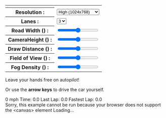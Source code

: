 <!DOCTYPE html>

<html>

<head>
  <title>Fuzzy Logic Racer</title>
  <meta http-equiv="Content-Type" content="text/html; charset=utf-8" />
  <link href="common.css" rel="stylesheet" type="text/css" />
</head>

<body>

  <table id="controls">
    <tr>
      <td id="fps" colspan="2" align="right"></td>
    </tr>
    <tr>
      <th><label for="resolution">Resolution :</label></th>
      <td>
        <select id="resolution" style="width:100%">
          <option value='fine'>Fine (1280x960)</option>
          <option selected value='high'>High (1024x768)</option>
          <option value='medium'>Medium (640x480)</option>
          <option value='low'>Low (480x360)</option>
        </select>
      </td>
    </tr>
    <tr>
      <th><label for="lanes">Lanes :</label></th>
      <td>
        <select id="lanes">
          <option>1</option>
          <option>2</option>
          <option selected>3</option>
          <option>4</option>
        </select>
      </td>
    </tr>
    <tr>
      <th><label for="roadWidth">Road Width (<span id="currentRoadWidth"></span>) :</label></th>
      <td><input id="roadWidth" type='range' min='500' max='3000' title="integer (500-3000)"></td>
    </tr>
    <tr>
      <th><label for="cameraHeight">CameraHeight (<span id="currentCameraHeight"></span>) :</label></th>
      <td><input id="cameraHeight" type='range' min='500' max='5000' title="integer (500-5000)"></td>
    </tr>
    <tr>
      <th><label for="drawDistance">Draw Distance (<span id="currentDrawDistance"></span>) :</label></th>
      <td><input id="drawDistance" type='range' min='100' max='500' title="integer (100-500)"></td>
    </tr>
    <tr>
      <th><label for="fieldOfView">Field of View (<span id="currentFieldOfView"></span>) :</label></th>
      <td><input id="fieldOfView" type='range' min='80' max='140' title="integer (80-140)"></td>
    </tr>
    <tr>
      <th><label for="fogDensity">Fog Density (<span id="currentFogDensity"></span>) :</label></th>
      <td><input id="fogDensity" type='range' min='0' max='50' title="integer (0-50)"></td>
    </tr>
  </table>

  <div id='instructions'>
    <p>Leave your hands free on autopilot!</p>
    <p>Or use the <b>arrow keys</b> to drive the car yourself.</p>
    <div id='noCollisions'>
        <p id='carCollisionsCurrentLap'></p>
        <p id='wallCollisionsCurrentLap'></p>
        <p id='carCollisionsLastLap'></p>
        <p id='wallCollisionsLastLap'></p>
      </div>
  </div>

  <div id="racer">
    <div id="hud">
      <span id="speed" class="hud"><span id="speed_value" class="value">0</span> mph</span>
      <span id="current_lap_time" class="hud">Time: <span id="current_lap_time_value" class="value">0.0</span></span>
      <span id="last_lap_time" class="hud">Last Lap: <span id="last_lap_time_value" class="value">0.0</span></span>
      <span id="fast_lap_time" class="hud">Fastest Lap: <span id="fast_lap_time_value" class="value">0.0</span></span>
    </div>
    <canvas id="canvas">
      Sorry, this example cannot be run because your browser does not support the &lt;canvas&gt; element
    </canvas>
    Loading...
  </div>

  <audio id='music'>
    <source src="music/racer.ogg">
    <source src="music/racer.mp3">
  </audio>
  <span id="mute"></span>

  <script src="stats.js"></script>
  <script src="common.js"></script>
<!-- =============================================================================
 FUZZY LOGIC LIBRARY
 https://github.com/Alendorff/fuzzyIS
============================================================================= -->
<script src="fuzzyis-v1.0.0.js"></script>
  <script>

    var fps = 60;                      // how many 'update' frames per second
    var step = 1 / fps;                   // how long is each frame (in seconds)
    var width = 1024;                    // logical canvas width
    var height = 768;                     // logical canvas height
    var centrifugal = 0.3;                     // centrifugal force multiplier when going around curves
    var offRoadDecel = 0.99;                    // speed multiplier when off road (e.g. you lose 2% speed each update frame)
    var skySpeed = 0.001;                   // background sky layer scroll speed when going around curve (or up hill)
    var hillSpeed = 0.002;                   // background hill layer scroll speed when going around curve (or up hill)
    var treeSpeed = 0.003;                   // background tree layer scroll speed when going around curve (or up hill)
    var skyOffset = 0;                       // current sky scroll offset
    var hillOffset = 0;                       // current hill scroll offset
    var treeOffset = 0;                       // current tree scroll offset
    var segments = [];                      // array of road segments
    var cars = [];                      // array of cars on the road
    var stats = Game.stats('fps');       // mr.doobs FPS counter
    var canvas = Dom.get('canvas');       // our canvas...
    var ctx = canvas.getContext('2d'); // ...and its drawing context
    var background = null;                    // our background image (loaded below)
    var sprites = null;                    // our spritesheet (loaded below)
    var resolution = null;                    // scaling factor to provide resolution independence (computed)
    var roadWidth = 2000;                    // actually half the roads width, easier math if the road spans from -roadWidth to +roadWidth
    var segmentLength = 200;                     // length of a single segment
    var rumbleLength = 3;                       // number of segments per red/white rumble strip
    var trackLength = null;                    // z length of entire track (computed)
    var lanes = 3;                       // number of lanes
    var fieldOfView = 100;                     // angle (degrees) for field of view
    var cameraHeight = 1000;                    // z height of camera
    var cameraDepth = null;                    // z distance camera is from screen (computed)
    var drawDistance = 300;                     // number of segments to draw
    var playerX = 0;                       // player x offset from center of road (-1 to 1 to stay independent of roadWidth)
    var playerZ = null;                    // player relative z distance from camera (computed)
    var fogDensity = 5;                       // exponential fog density
    var position = 0;                       // current camera Z position (add playerZ to get player's absolute Z position)
    var speed = 0;                       // current speed
    var maxSpeed = segmentLength / step;      // top speed (ensure we can't move more than 1 segment in a single frame to make collision detection easier)
    var accel = maxSpeed / 5;             // acceleration rate - tuned until it 'felt' right
    var breaking = -maxSpeed;               // deceleration rate when braking
    var decel = -maxSpeed / 5;             // 'natural' deceleration rate when neither accelerating, nor braking
    var offRoadDecel = -maxSpeed / 2;             // off road deceleration is somewhere in between
    var offRoadLimit = maxSpeed / 4;             // limit when off road deceleration no longer applies (e.g. you can always go at least this speed even when off road)
    var totalCars = 200;                     // total number of cars on the road
    var currentLapTime = 0;                       // current lap time
    var lastLapTime = null;                    // last lap time

    var keyLeft = false;
    var keyRight = false;
    var keyFaster = false;
    var keySlower = false;

    var carCollision = true;               // Whether car collision is enabled/disabled
    var closestCar = { z: 999999999, offset: 0 };      // Closest car in terms of z position to the player
    var lapCollisions = [];

    var hud = {
      speed: { value: null, dom: Dom.get('speed_value') },
      current_lap_time: { value: null, dom: Dom.get('current_lap_time_value') },
      last_lap_time: { value: null, dom: Dom.get('last_lap_time_value') },
      fast_lap_time: { value: null, dom: Dom.get('fast_lap_time_value') }
    }

    // Fuzzy logic system initialisation
    const { LinguisticVariable, Term, Rule, FIS } = fuzzyis;

    // describe new system, input and output variables

    const autoPilotSystem = new FIS('Auto-Pilot System');

    // init and add variables into system

    const DIRECTION = new LinguisticVariable('steering', [-1, 1])
    const PLAYERACC = new LinguisticVariable('playeracc', [-maxSpeed, maxSpeed / 5]);
    autoPilotSystem.addOutput(DIRECTION);
    autoPilotSystem.addOutput(PLAYERACC);

    const ROADPOS = new LinguisticVariable('road', [-3, 3]);
    const CLOSEST_CAR_DIST = new LinguisticVariable('closest_car_dist', [-300, 999999999]);
    const CLOSEST_CAR_OFFSET = new LinguisticVariable('closest_car_offset', [-5, 5]);
    const PLAYERSPEED = new LinguisticVariable('playerspeed', [0, maxSpeed]);
    autoPilotSystem.addInput(ROADPOS);
    autoPilotSystem.addInput(CLOSEST_CAR_DIST);
    autoPilotSystem.addInput(CLOSEST_CAR_OFFSET);
    autoPilotSystem.addInput(PLAYERSPEED);


    // describe terms for each variable

    DIRECTION.addTerm(new Term('turnLeft', 'triangle', [-1.1, -1.1, -0.6]));
    DIRECTION.addTerm(new Term('turnRight', 'triangle', [0.6, 1.1, 1.1]));
    DIRECTION.addTerm(new Term('turnForward', 'triangle', [-0.7, 0, 0.7]));

    PLAYERACC.addTerm(new Term('goFaster', 'trapeze', [0, maxSpeed/10, 2*(maxSpeed/10), 2*(maxSpeed/10)]));
    PLAYERACC.addTerm(new Term('goSlower', 'trapeze', [-3*(maxSpeed/10), -(maxSpeed/10), -(maxSpeed/10), maxSpeed/10]));
    PLAYERACC.addTerm(new Term('goBrake', 'trapeze', [-6*(maxSpeed/10), -5*(maxSpeed/10), -3*(maxSpeed/10), -(maxSpeed/10)]));
    PLAYERACC.addTerm(new Term('goBrakeHard', 'trapeze', [-maxSpeed, -maxSpeed, -5*(maxSpeed/10), -6*(maxSpeed/10)]));

    ROADPOS.addTerm(new Term('roadVeryLeft', 'trapeze', [-3, -3, -1, -0.6]));
    ROADPOS.addTerm(new Term('roadOk', 'trapeze', [-0.65, 0, 0, 0.65]));
    ROADPOS.addTerm(new Term('roadVeryRight', 'trapeze', [0.6, 1, 3, 3]));

    CLOSEST_CAR_DIST.addTerm(new Term('carVeryClose', 'trapeze', [-300, -300, 1400, 1800]));
    CLOSEST_CAR_DIST.addTerm(new Term('carClose', 'trapeze', [1400, 1800, 2800, 3000]));
    CLOSEST_CAR_DIST.addTerm(new Term('carFarAway', 'trapeze', [2500, 3000, 999999999, 999999999]));

    CLOSEST_CAR_OFFSET.addTerm(new Term('carLeft', 'triangle', [-5, -2.5, -0.6]));
    CLOSEST_CAR_OFFSET.addTerm(new Term('carRight', 'triangle', [0.6, 2.5, 5]));
    CLOSEST_CAR_OFFSET.addTerm(new Term('carInFront', 'triangle', [-0.7, 0, 0.7]));

    PLAYERSPEED.addTerm(new Term('playerFast', 'trapeze', [3*(maxSpeed/10), 5*(maxSpeed/10), maxSpeed]));
    PLAYERSPEED.addTerm(new Term('playerSlow', 'trapeze', [0, 0, 3*(maxSpeed/10), 5*(maxSpeed/10)]));

    // describe system rules

    autoPilotSystem.rules = [
      //Slow down for cars in front, break if necessary
      new Rule(
        [null, 'carClose', 'carInFront', 'playerFast'],
        ['turnForward', 'goBrake']
      ),
      new Rule(
        [null, 'carClose', 'carInFront', 'playerSlow'],
        ['turnForward', 'goSlower']
      ),
      new Rule(
        [null, 'carVeryClose', 'carInFront', 'playerSlow'],
        ['turnForward', 'goBrake']
      ),
      new Rule(
        [null, 'carVeryClose', 'carInFront', 'playerFast'],
        ['turnForward', 'goBrakeHard']
      ),

      //Don't veer off-course
      new Rule(
        ['roadVeryLeft', null, null],
        ['turnRight', 'goFaster']
      ),
      new Rule(
        ['roadVeryRight', null, null],
        ['turnLeft', 'goFaster']
      ),

      //Speed ahead if all clear
      new Rule(
        ['roadOk', null, null],
        ['turnForward', 'goFaster']
      ),
    ];

    //=========================================================================
    // UPDATE THE GAME WORLD
    //=========================================================================
    function update(dt) {

      var n, car, carW, sprite, spriteW;
      var playerSegment = findSegment(position + playerZ);
      var playerW = SPRITES.PLAYER_STRAIGHT.w * SPRITES.SCALE;
      var speedPercent = speed / maxSpeed;
      var dx = dt * 2 * speedPercent; // at top speed, should be able to cross from left to right (-1 to 1) in 1 second
      var startPosition = position;
      var playerAbsoluteZ = playerZ + position;
      var closestCarOffset;

      if (lapCollisions.length < 1) {
        lapCollisions.push({car: 0, wall: 0});
      }

      closestCar = { z: 999999999, offset: 0 };
      for (n = 0; n < cars.length; n++) {
        if (closestCar.z > cars[n].z && cars[n].z >= playerAbsoluteZ - 100) {
          closestCar = cars[n];
        }
      }

      if (closestCar.offset < playerX) {
        closestCarOffset = -(playerX - closestCar.offset);
      } else {
        closestCarOffset = closestCar.offset - playerX;
      }

      var autoPilotSystemOutput = autoPilotSystem.getPreciseOutput([playerX, closestCar.z - playerAbsoluteZ, playerX - closestCar.offset, speed]);

      //Display inputs/outputs for fuzzy logic system for 5% of ticks
      // if (Math.random() > 0.95) {
      //   console.log(
      //     'inputs',
      //     {
      //       oldSpeed: speed,
      //       oldXPos: playerX,
      //       closestCarDistance: closestCar.z - playerAbsoluteZ,
      //       closestCarOffset: closestCarOffset,
      //     },
      //     'outputs',
      //     {
      //       newDirection: autoPilotSystemOutput[0],
      //       newAcceleration: autoPilotSystemOutput[1],
      //     }
      //   );
      // }

      updateCars(dt, playerSegment, playerW);

      position = Util.increase(position, dt * speed, trackLength);

      if (keyLeft)
        playerX = playerX - dx;
      else if (keyRight)
        playerX = playerX + dx;
      else if (!(keyLeft || keyRight || keyFaster || keySlower))
        playerX = playerX + dx * 2 * autoPilotSystemOutput[0];

      playerX = playerX - (dx * speedPercent * playerSegment.curve * centrifugal);

      if (keyFaster)
        speed = Util.accelerate(speed, accel, dt);
      else if (keySlower)
        speed = Util.accelerate(speed, breaking, dt);
      else if (!(keyLeft || keyRight || keyFaster || keySlower))
        speed = Util.accelerate(speed, autoPilotSystemOutput[1]*2, dt);
      else
        speed = Util.accelerate(speed, decel, dt);


      if ((playerX < -1) || (playerX > 1)) {

        if (speed > offRoadLimit)
          speed = Util.accelerate(speed, offRoadDecel, dt);

        for (n = 0; n < playerSegment.sprites.length; n++) {
          sprite = playerSegment.sprites[n];
          spriteW = sprite.source.w * SPRITES.SCALE;
          if (Util.overlap(playerX, playerW, sprite.offset + spriteW / 2 * (sprite.offset > 0 ? 1 : -1), spriteW)) {
            speed = maxSpeed / 5;
            position = Util.increase(playerSegment.p1.world.z, -playerZ, trackLength); // stop in front of sprite (at front of segment)
            lapCollisions[lapCollisions.length - 1].wall += 1;
            console.log('Wall collision occured');
            break;
          }
        }
      }

      if (carCollision) {
        for (n = 0; n < playerSegment.cars.length; n++) {
          car = playerSegment.cars[n];
          carW = car.sprite.w * SPRITES.SCALE;
          if (speed > car.speed) {
            if (Util.overlap(playerX, playerW, car.offset, carW, 0.8)) {
              speed = car.speed * (car.speed / speed);
              position = Util.increase(car.z, -playerZ, trackLength);
              lapCollisions[lapCollisions.length - 1].car += 1;
              console.log('Car collision occured');
              break;
            }
          }
        }
      }

      playerX = Util.limit(playerX, -3, 3);     // dont ever let it go too far out of bounds
      speed = Util.limit(speed, 0, maxSpeed); // or exceed maxSpeed

      skyOffset = Util.increase(skyOffset, skySpeed * playerSegment.curve * (position - startPosition) / segmentLength, 1);
      hillOffset = Util.increase(hillOffset, hillSpeed * playerSegment.curve * (position - startPosition) / segmentLength, 1);
      treeOffset = Util.increase(treeOffset, treeSpeed * playerSegment.curve * (position - startPosition) / segmentLength, 1);

      if (position > playerZ) {
        if (currentLapTime && (startPosition < playerZ)) {
          lastLapTime = currentLapTime;
          currentLapTime = 0;

          console.log('Lap completed! Lap collisions', lapCollisions);
          lapCollisions.push({car: 0, wall: 0});

          if (lastLapTime <= Util.toFloat(Dom.storage.fast_lap_time)) {
            Dom.storage.fast_lap_time = lastLapTime;
            updateHud('fast_lap_time', formatTime(lastLapTime));
            Dom.addClassName('fast_lap_time', 'fastest');
            Dom.addClassName('last_lap_time', 'fastest');
          }
          else {
            Dom.removeClassName('fast_lap_time', 'fastest');
            Dom.removeClassName('last_lap_time', 'fastest');
          }
          updateHud('last_lap_time', formatTime(lastLapTime));
          Dom.show('last_lap_time');
        }
        else {
          currentLapTime += dt;
        }
      }

      updateHud('speed', 5 * Math.round(speed / 500));
      updateHud('current_lap_time', formatTime(currentLapTime));

      //Update number of collisions displayed
      Dom.set('carCollisionsCurrentLap', "<b>Current lap car collisions:</b> " +  lapCollisions[lapCollisions.length - 1].car);
      Dom.set('wallCollisionsCurrentLap', "<b>Current lap wall collisions:</b> " +  lapCollisions[lapCollisions.length - 1].wall);
      if (lapCollisions.length > 1) {
        Dom.set('carCollisionsLastLap', "<b>Last lap car collisions:</b> " +  lapCollisions[lapCollisions.length - 2].car);
        Dom.set('wallCollisionsLastLap', "<b>Last lap wall collisions:</b> " +  lapCollisions[lapCollisions.length - 2].wall);
      } else {
        Dom.set('carCollisionsLastLap', "");
        Dom.set('wallCollisionsLastLap', "");
      }
    }

    //-------------------------------------------------------------------------

    function updateCars(dt, playerSegment, playerW) {
      var n, car, oldSegment, newSegment;
      for (n = 0; n < cars.length; n++) {
        car = cars[n];
        oldSegment = findSegment(car.z);
        car.offset = car.offset + updateCarOffset(car, oldSegment, playerSegment, playerW);
        car.z = Util.increase(car.z, dt * car.speed, trackLength);
        car.percent = Util.percentRemaining(car.z, segmentLength); // useful for interpolation during rendering phase
        newSegment = findSegment(car.z);
        if (oldSegment != newSegment) {
          index = oldSegment.cars.indexOf(car);
          oldSegment.cars.splice(index, 1);
          newSegment.cars.push(car);
        }
      }
    }

    function updateCarOffset(car, carSegment, playerSegment, playerW) {

      var i, j, dir, segment, otherCar, otherCarW, lookahead = 20, carW = car.sprite.w * SPRITES.SCALE;

      // optimization, dont bother steering around other cars when 'out of sight' of the player
      if ((carSegment.index - playerSegment.index) > drawDistance)
        return 0;

      for (i = 1; i < lookahead; i++) {
        segment = segments[(carSegment.index + i) % segments.length];

        if ((segment === playerSegment) && (car.speed > speed) && (Util.overlap(playerX, playerW, car.offset, carW, 1.2))) {
          if (playerX > 0.5)
            dir = -1;
          else if (playerX < -0.5)
            dir = 1;
          else
            dir = (car.offset > playerX) ? 1 : -1;
          return dir * 1 / i * (car.speed - speed) / maxSpeed; // the closer the cars (smaller i) and the greated the speed ratio, the larger the offset
        }

        for (j = 0; j < segment.cars.length; j++) {
          otherCar = segment.cars[j];
          otherCarW = otherCar.sprite.w * SPRITES.SCALE;
          if ((car.speed > otherCar.speed) && Util.overlap(car.offset, carW, otherCar.offset, otherCarW, 1.2)) {
            if (otherCar.offset > 0.5)
              dir = -1;
            else if (otherCar.offset < -0.5)
              dir = 1;
            else
              dir = (car.offset > otherCar.offset) ? 1 : -1;
            return dir * 1 / i * (car.speed - otherCar.speed) / maxSpeed;
          }
        }
      }

      // if no cars ahead, but I have somehow ended up off road, then steer back on
      if (car.offset < -0.9)
        return 0.1;
      else if (car.offset > 0.9)
        return -0.1;
      else
        return 0;
    }

    //-------------------------------------------------------------------------

    function updateHud(key, value) { // accessing DOM can be slow, so only do it if value has changed
      if (hud[key].value !== value) {
        hud[key].value = value;
        Dom.set(hud[key].dom, value);
      }
    }

    function formatTime(dt) {
      var minutes = Math.floor(dt / 60);
      var seconds = Math.floor(dt - (minutes * 60));
      var tenths = Math.floor(10 * (dt - Math.floor(dt)));
      if (minutes > 0)
        return minutes + "." + (seconds < 10 ? "0" : "") + seconds + "." + tenths;
      else
        return seconds + "." + tenths;
    }

    //=========================================================================
    // RENDER THE GAME WORLD
    //=========================================================================

    function render() {
      var autoPilotSystemOutput = autoPilotSystem.getPreciseOutput([playerX, closestCar.z - (playerZ + position), playerX - closestCar.offset]);

      var baseSegment = findSegment(position);
      var basePercent = Util.percentRemaining(position, segmentLength);
      var playerSegment = findSegment(position + playerZ);
      var playerPercent = Util.percentRemaining(position + playerZ, segmentLength);
      var playerY = Util.interpolate(playerSegment.p1.world.y, playerSegment.p2.world.y, playerPercent);
      var maxy = height;

      var x = 0;
      var dx = - (baseSegment.curve * basePercent);

      ctx.clearRect(0, 0, width, height);

      Render.background(ctx, background, width, height, BACKGROUND.SKY, skyOffset, resolution * skySpeed * playerY);
      Render.background(ctx, background, width, height, BACKGROUND.HILLS, hillOffset, resolution * hillSpeed * playerY);
      Render.background(ctx, background, width, height, BACKGROUND.TREES, treeOffset, resolution * treeSpeed * playerY);

      var n, i, segment, car, sprite, spriteScale, spriteX, spriteY;

      for (n = 0; n < drawDistance; n++) {

        segment = segments[(baseSegment.index + n) % segments.length];
        segment.looped = segment.index < baseSegment.index;
        segment.fog = Util.exponentialFog(n / drawDistance, fogDensity);
        segment.clip = maxy;

        Util.project(segment.p1, (playerX * roadWidth) - x, playerY + cameraHeight, position - (segment.looped ? trackLength : 0), cameraDepth, width, height, roadWidth);
        Util.project(segment.p2, (playerX * roadWidth) - x - dx, playerY + cameraHeight, position - (segment.looped ? trackLength : 0), cameraDepth, width, height, roadWidth);

        x = x + dx;
        dx = dx + segment.curve;

        if ((segment.p1.camera.z <= cameraDepth) || // behind us
          (segment.p2.screen.y >= segment.p1.screen.y) || // back face cull
          (segment.p2.screen.y >= maxy))                  // clip by (already rendered) hill
          continue;

        Render.segment(ctx, width, lanes,
          segment.p1.screen.x,
          segment.p1.screen.y,
          segment.p1.screen.w,
          segment.p2.screen.x,
          segment.p2.screen.y,
          segment.p2.screen.w,
          segment.fog,
          segment.color);

        maxy = segment.p1.screen.y;
      }

      for (n = (drawDistance - 1); n > 0; n--) {
        segment = segments[(baseSegment.index + n) % segments.length];

        for (i = 0; i < segment.cars.length; i++) {
          car = segment.cars[i];
          sprite = car.sprite;
          spriteScale = Util.interpolate(segment.p1.screen.scale, segment.p2.screen.scale, car.percent);
          spriteX = Util.interpolate(segment.p1.screen.x, segment.p2.screen.x, car.percent) + (spriteScale * car.offset * roadWidth * width / 2);
          spriteY = Util.interpolate(segment.p1.screen.y, segment.p2.screen.y, car.percent);
          Render.sprite(ctx, width, height, resolution, roadWidth, sprites, car.sprite, spriteScale, spriteX, spriteY, -0.5, -1, segment.clip);
        }

        for (i = 0; i < segment.sprites.length; i++) {
          sprite = segment.sprites[i];
          spriteScale = segment.p1.screen.scale;
          spriteX = segment.p1.screen.x + (spriteScale * sprite.offset * roadWidth * width / 2);
          spriteY = segment.p1.screen.y;
          Render.sprite(ctx, width, height, resolution, roadWidth, sprites, sprite.source, spriteScale, spriteX, spriteY, (sprite.offset < 0 ? -1 : 0), -1, segment.clip);
        }

        if (segment == playerSegment) {
          Render.player(ctx, width, height, resolution, roadWidth, sprites, speed / maxSpeed,
            cameraDepth / playerZ,
            width / 2,
            (height / 2) - (cameraDepth / playerZ * Util.interpolate(playerSegment.p1.camera.y, playerSegment.p2.camera.y, playerPercent) * height / 2),
            speed * (keyLeft ? -1 : keyRight ? 1 : 0),
            //speed * ((autoPilotSystemOutput[0] < -0.5) ? -1 : (autoPilotSystemOutput[0] > -0.5) ? 1 : 0),
            playerSegment.p2.world.y - playerSegment.p1.world.y);
        }
      }
    }

    function findSegment(z) {
      return segments[Math.floor(z / segmentLength) % segments.length];
    }

    //=========================================================================
    // BUILD ROAD GEOMETRY
    //=========================================================================

    function lastY() { return (segments.length == 0) ? 0 : segments[segments.length - 1].p2.world.y; }

    function addSegment(curve, y) {
      var n = segments.length;
      segments.push({
        index: n,
        p1: { world: { y: lastY(), z: n * segmentLength }, camera: {}, screen: {} },
        p2: { world: { y: y, z: (n + 1) * segmentLength }, camera: {}, screen: {} },
        curve: curve,
        sprites: [],
        cars: [],
        color: Math.floor(n / rumbleLength) % 2 ? COLORS.DARK : COLORS.LIGHT
      });
    }

    function addSprite(n, sprite, offset) {
      segments[n].sprites.push({ source: sprite, offset: offset });
    }

    function addRoad(enter, hold, leave, curve, y) {
      var startY = lastY();
      var endY = startY + (Util.toInt(y, 0) * segmentLength);
      var n, total = enter + hold + leave;
      for (n = 0; n < enter; n++)
        addSegment(Util.easeIn(0, curve, n / enter), Util.easeInOut(startY, endY, n / total));
      for (n = 0; n < hold; n++)
        addSegment(curve, Util.easeInOut(startY, endY, (enter + n) / total));
      for (n = 0; n < leave; n++)
        addSegment(Util.easeInOut(curve, 0, n / leave), Util.easeInOut(startY, endY, (enter + hold + n) / total));
    }

    var ROAD = {
      LENGTH: { NONE: 0, SHORT: 25, MEDIUM: 50, LONG: 100 },
      HILL: { NONE: 0, LOW: 20, MEDIUM: 40, HIGH: 60 },
      CURVE: { NONE: 0, EASY: 2, MEDIUM: 4, HARD: 6 }
    };

    function addStraight(num) {
      num = num || ROAD.LENGTH.MEDIUM;
      addRoad(num, num, num, 0, 0);
    }

    function addHill(num, height) {
      num = num || ROAD.LENGTH.MEDIUM;
      height = height || ROAD.HILL.MEDIUM;
      addRoad(num, num, num, 0, height);
    }

    function addCurve(num, curve, height) {
      num = num || ROAD.LENGTH.MEDIUM;
      curve = curve || ROAD.CURVE.MEDIUM;
      height = height || ROAD.HILL.NONE;
      addRoad(num, num, num, curve, height);
    }

    function addLowRollingHills(num, height) {
      num = num || ROAD.LENGTH.SHORT;
      height = height || ROAD.HILL.LOW;
      addRoad(num, num, num, 0, height / 2);
      addRoad(num, num, num, 0, -height);
      addRoad(num, num, num, ROAD.CURVE.EASY, height);
      addRoad(num, num, num, 0, 0);
      addRoad(num, num, num, -ROAD.CURVE.EASY, height / 2);
      addRoad(num, num, num, 0, 0);
    }

    function addSCurves() {
      addRoad(ROAD.LENGTH.MEDIUM, ROAD.LENGTH.MEDIUM, ROAD.LENGTH.MEDIUM, -ROAD.CURVE.EASY, ROAD.HILL.NONE);
      addRoad(ROAD.LENGTH.MEDIUM, ROAD.LENGTH.MEDIUM, ROAD.LENGTH.MEDIUM, ROAD.CURVE.MEDIUM, ROAD.HILL.MEDIUM);
      addRoad(ROAD.LENGTH.MEDIUM, ROAD.LENGTH.MEDIUM, ROAD.LENGTH.MEDIUM, ROAD.CURVE.EASY, -ROAD.HILL.LOW);
      addRoad(ROAD.LENGTH.MEDIUM, ROAD.LENGTH.MEDIUM, ROAD.LENGTH.MEDIUM, -ROAD.CURVE.EASY, ROAD.HILL.MEDIUM);
      addRoad(ROAD.LENGTH.MEDIUM, ROAD.LENGTH.MEDIUM, ROAD.LENGTH.MEDIUM, -ROAD.CURVE.MEDIUM, -ROAD.HILL.MEDIUM);
    }

    function addBumps() {
      addRoad(10, 10, 10, 0, 5);
      addRoad(10, 10, 10, 0, -2);
      addRoad(10, 10, 10, 0, -5);
      addRoad(10, 10, 10, 0, 8);
      addRoad(10, 10, 10, 0, 5);
      addRoad(10, 10, 10, 0, -7);
      addRoad(10, 10, 10, 0, 5);
      addRoad(10, 10, 10, 0, -2);
    }

    function addDownhillToEnd(num) {
      num = num || 200;
      addRoad(num, num, num, -ROAD.CURVE.EASY, -lastY() / segmentLength);
    }

    function resetRoad() {
      segments = [];

      addStraight(ROAD.LENGTH.SHORT);
      addLowRollingHills();
      addSCurves();
      addCurve(ROAD.LENGTH.MEDIUM, ROAD.CURVE.MEDIUM, ROAD.HILL.LOW);
      addBumps();
      addLowRollingHills();
      addCurve(ROAD.LENGTH.LONG * 2, ROAD.CURVE.MEDIUM, ROAD.HILL.MEDIUM);
      addStraight();
      addHill(ROAD.LENGTH.MEDIUM, ROAD.HILL.HIGH);
      addSCurves();
      addCurve(ROAD.LENGTH.LONG, -ROAD.CURVE.MEDIUM, ROAD.HILL.NONE);
      addHill(ROAD.LENGTH.LONG, ROAD.HILL.HIGH);
      addCurve(ROAD.LENGTH.LONG, ROAD.CURVE.MEDIUM, -ROAD.HILL.LOW);
      addBumps();
      addHill(ROAD.LENGTH.LONG, -ROAD.HILL.MEDIUM);
      addStraight();
      addSCurves();
      addDownhillToEnd();

      resetSprites();
      resetCars();

      segments[findSegment(playerZ).index + 2].color = COLORS.START;
      segments[findSegment(playerZ).index + 3].color = COLORS.START;
      for (var n = 0; n < rumbleLength; n++)
        segments[segments.length - 1 - n].color = COLORS.FINISH;

      trackLength = segments.length * segmentLength;
    }

    function resetSprites() {
      var n, i;

      addSprite(20, SPRITES.BILLBOARD07, -1);
      addSprite(40, SPRITES.BILLBOARD06, -1);
      addSprite(60, SPRITES.BILLBOARD08, -1);
      addSprite(80, SPRITES.BILLBOARD09, -1);
      addSprite(100, SPRITES.BILLBOARD01, -1);
      addSprite(120, SPRITES.BILLBOARD02, -1);
      addSprite(140, SPRITES.BILLBOARD03, -1);
      addSprite(160, SPRITES.BILLBOARD04, -1);
      addSprite(180, SPRITES.BILLBOARD05, -1);

      addSprite(240, SPRITES.BILLBOARD07, -1.2);
      addSprite(240, SPRITES.BILLBOARD06, 1.2);
      addSprite(segments.length - 25, SPRITES.BILLBOARD07, -1.2);
      addSprite(segments.length - 25, SPRITES.BILLBOARD06, 1.2);

      for (n = 10; n < 200; n += 4 + Math.floor(n / 100)) {
        addSprite(n, SPRITES.PALM_TREE, 0.5 + Math.random() * 0.5);
        addSprite(n, SPRITES.PALM_TREE, 1 + Math.random() * 2);
      }

      for (n = 250; n < 1000; n += 5) {
        addSprite(n, SPRITES.COLUMN, 1.1);
        addSprite(n + Util.randomInt(0, 5), SPRITES.TREE1, -1 - (Math.random() * 2));
        addSprite(n + Util.randomInt(0, 5), SPRITES.TREE2, -1 - (Math.random() * 2));
      }

      for (n = 200; n < segments.length; n += 3) {
        addSprite(n, Util.randomChoice(SPRITES.PLANTS), Util.randomChoice([1, -1]) * (2 + Math.random() * 5));
      }

      var side, sprite, offset;
      for (n = 1000; n < (segments.length - 50); n += 100) {
        side = Util.randomChoice([1, -1]);
        addSprite(n + Util.randomInt(0, 50), Util.randomChoice(SPRITES.BILLBOARDS), -side);
        for (i = 0; i < 20; i++) {
          sprite = Util.randomChoice(SPRITES.PLANTS);
          offset = side * (1.5 + Math.random());
          addSprite(n + Util.randomInt(0, 50), sprite, offset);
        }

      }

    }

    function resetCars() {
      cars = [];
      var n, car, segment, offset, z, sprite, speed;
      for (var n = 0; n < totalCars; n++) {
        offset = Math.random() * Util.randomChoice([-0.8, 0.8]);
        z = Math.floor(Math.random() * segments.length) * segmentLength;
        sprite = Util.randomChoice(SPRITES.CARS);
        speed = maxSpeed / 4 + Math.random() * maxSpeed / (sprite == SPRITES.SEMI ? 4 : 2);
        car = { offset: offset, z: z, sprite: sprite, speed: speed };
        segment = findSegment(car.z);
        segment.cars.push(car);
        cars.push(car);
      }
    }

    //=========================================================================
    // THE GAME LOOP
    //=========================================================================

    Game.run({
      canvas: canvas, render: render, update: update, stats: stats, step: step,
      images: ["background", "sprites"],
      keys: [
        { keys: [KEY.LEFT, KEY.A], mode: 'down', action: function () { keyLeft = true; } },
        { keys: [KEY.RIGHT, KEY.D], mode: 'down', action: function () { keyRight = true; } },
        { keys: [KEY.UP, KEY.W], mode: 'down', action: function () { keyFaster = true; } },
        { keys: [KEY.DOWN, KEY.S], mode: 'down', action: function () { keySlower = true; } },
        { keys: [KEY.LEFT, KEY.A], mode: 'up', action: function () { keyLeft = false; } },
        { keys: [KEY.RIGHT, KEY.D], mode: 'up', action: function () { keyRight = false; } },
        { keys: [KEY.UP, KEY.W], mode: 'up', action: function () { keyFaster = false; } },
        { keys: [KEY.DOWN, KEY.S], mode: 'up', action: function () { keySlower = false; } }
      ],
      ready: function (images) {
        background = images[0];
        sprites = images[1];
        reset();
        Dom.storage.fast_lap_time = Dom.storage.fast_lap_time || 600;
        updateHud('fast_lap_time', formatTime(Util.toFloat(Dom.storage.fast_lap_time)));
      }
    });

    function reset(options) {
      options = options || {};
      canvas.width = width = Util.toInt(options.width, width);
      canvas.height = height = Util.toInt(options.height, height);
      lanes = Util.toInt(options.lanes, lanes);
      roadWidth = Util.toInt(options.roadWidth, roadWidth);
      cameraHeight = Util.toInt(options.cameraHeight, cameraHeight);
      drawDistance = Util.toInt(options.drawDistance, drawDistance);
      fogDensity = Util.toInt(options.fogDensity, fogDensity);
      fieldOfView = Util.toInt(options.fieldOfView, fieldOfView);
      segmentLength = Util.toInt(options.segmentLength, segmentLength);
      rumbleLength = Util.toInt(options.rumbleLength, rumbleLength);
      cameraDepth = 1 / Math.tan((fieldOfView / 2) * Math.PI / 180);
      playerZ = (cameraHeight * cameraDepth);
      resolution = height / 480;
      refreshTweakUI();

      if ((segments.length == 0) || (options.segmentLength) || (options.rumbleLength))
        resetRoad(); // only rebuild road when necessary
    }

    //=========================================================================
    // TWEAK UI HANDLERS
    //=========================================================================

    Dom.on('resolution', 'change', function (ev) {
      var w, h, ratio;
      switch (ev.target.options[ev.target.selectedIndex].value) {
        case 'fine': w = 1280; h = 960; ratio = w / width; break;
        case 'high': w = 1024; h = 768; ratio = w / width; break;
        case 'medium': w = 640; h = 480; ratio = w / width; break;
        case 'low': w = 480; h = 360; ratio = w / width; break;
      }
      reset({ width: w, height: h })
      Dom.blur(ev);
    });

    Dom.on('lanes', 'change', function (ev) { Dom.blur(ev); reset({ lanes: ev.target.options[ev.target.selectedIndex].value }); });
    Dom.on('roadWidth', 'change', function (ev) { Dom.blur(ev); reset({ roadWidth: Util.limit(Util.toInt(ev.target.value), Util.toInt(ev.target.getAttribute('min')), Util.toInt(ev.target.getAttribute('max'))) }); });
    Dom.on('cameraHeight', 'change', function (ev) { Dom.blur(ev); reset({ cameraHeight: Util.limit(Util.toInt(ev.target.value), Util.toInt(ev.target.getAttribute('min')), Util.toInt(ev.target.getAttribute('max'))) }); });
    Dom.on('drawDistance', 'change', function (ev) { Dom.blur(ev); reset({ drawDistance: Util.limit(Util.toInt(ev.target.value), Util.toInt(ev.target.getAttribute('min')), Util.toInt(ev.target.getAttribute('max'))) }); });
    Dom.on('fieldOfView', 'change', function (ev) { Dom.blur(ev); reset({ fieldOfView: Util.limit(Util.toInt(ev.target.value), Util.toInt(ev.target.getAttribute('min')), Util.toInt(ev.target.getAttribute('max'))) }); });
    Dom.on('fogDensity', 'change', function (ev) { Dom.blur(ev); reset({ fogDensity: Util.limit(Util.toInt(ev.target.value), Util.toInt(ev.target.getAttribute('min')), Util.toInt(ev.target.getAttribute('max'))) }); });

    function refreshTweakUI() {
      Dom.get('lanes').selectedIndex = lanes - 1;
      Dom.get('currentRoadWidth').innerHTML = Dom.get('roadWidth').value = roadWidth;
      Dom.get('currentCameraHeight').innerHTML = Dom.get('cameraHeight').value = cameraHeight;
      Dom.get('currentDrawDistance').innerHTML = Dom.get('drawDistance').value = drawDistance;
      Dom.get('currentFieldOfView').innerHTML = Dom.get('fieldOfView').value = fieldOfView;
      Dom.get('currentFogDensity').innerHTML = Dom.get('fogDensity').value = fogDensity;
    }

    //=========================================================================

  </script>

</body>

</html>